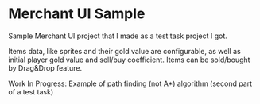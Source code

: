 # Merchant UI Sample
Sample Merchant UI project that I made as a test task project I got.

Items data, like sprites and their gold value are configurable, as well as initial player gold value and sell/buy coefficient.
Items can be sold/bought by Drag&Drop feature.

Work In Progress: Example of path finding (not A*) algorithm (second part of a test task)
